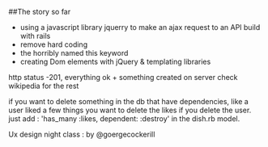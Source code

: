 ##The story so far
- using a javascript library jquerry to make an ajax request to an API build with rails
- remove hard coding
- the horribly named this keyword
- creating Dom elements with jQuery & templating libraries

http status
-201, everything ok + something created on server
check wikipedia for the rest


if you want to delete something in the db that have dependencies, like a user liked a few things you want to delete the likes if you delete the user.
just add : 'has_many :likes, dependent: :destroy' in the dish.rb model.


Ux design night class :
by @goergecockerill


